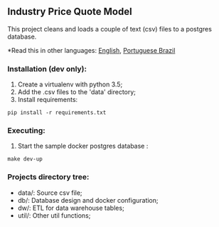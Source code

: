 ## Industry Price Quote Model

This project cleans and loads a couple of text (csv) 
files to a postgres database.

*Read this in other languages: [English](README.md), [Portuguese Brazil](README.ptbr.md)

### Installation (dev only):

1) Create a virtualenv with python 3.5;
1) Add the .csv files to the 'data' directory;
1) Install requirements:
```
pip install -r requirements.txt
```

### Executing:

1) Start the sample docker postgres database :
```
make dev-up
```

### Projects directory tree:

- data/: Source csv file;
- db/: Database design and docker configuration;
- dw/: ETL for data warehouse tables;
- util/: Other util functions;